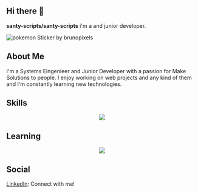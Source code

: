 ## Hi there 👋

**santy-scripts/santy-scripts** i'm a  and junior developer.  

![pokemon Sticker by brunopixels](https://github.com/user-attachments/assets/2a3a9874-f057-4a30-86f5-2d63469a2aae=250x250)

## About Me
I'm a Systems Eingenieer and Junior Developer with a passion for Make Solutions to people. I enjoy working on web projects and any kind of them and I'm constantly learning new technologies.

## Skills 
<p align="center">
    <a href="https://skillicons.dev">
        <img src="https://skillicons.dev/icons?i=js,html,css,python">
    </a>
</p>

## Learning
<p align="center">
    <a href="https://skillicons.dev">
        <img src="https://skillicons.dev/icons?i=ts,angular,nodejs">
    </a>
</p>
    
## Social
[LinkedIn](https://www.linkedin.com/in/santiago-andr%C3%A9s-rodr%C3%ADguez-moreno-88a120293/): Connect with me!

